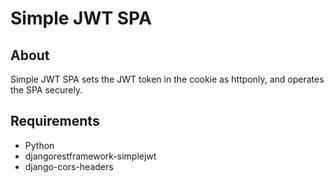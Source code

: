 # Simple JWT SPA

## About

Simple JWT SPA sets the JWT token in the cookie as httponly, and operates the SPA securely.

## Requirements

- Python
- djangorestframework-simplejwt
- django-cors-headers